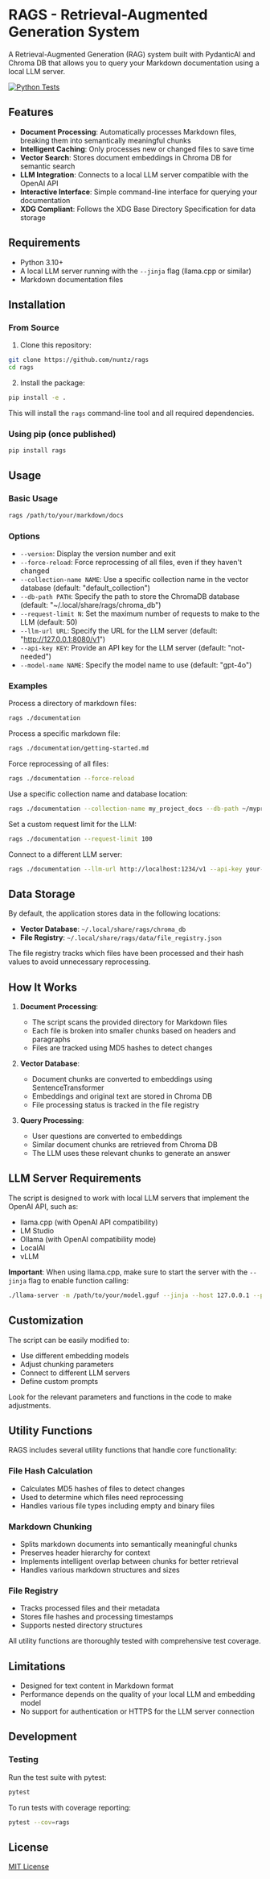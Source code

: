 # RAGS - Retrieval-Augmented Generation System

A Retrieval-Augmented Generation (RAG) system built with PydanticAI and Chroma DB that allows you to query your Markdown documentation using a local LLM server.

[![Python Tests](https://github.com/nuntz/rags/actions/workflows/python-tests.yml/badge.svg)](https://github.com/nuntz/rags/actions/workflows/python-tests.yml)

## Features

- **Document Processing**: Automatically processes Markdown files, breaking them into semantically meaningful chunks
- **Intelligent Caching**: Only processes new or changed files to save time
- **Vector Search**: Stores document embeddings in Chroma DB for semantic search
- **LLM Integration**: Connects to a local LLM server compatible with the OpenAI API
- **Interactive Interface**: Simple command-line interface for querying your documentation
- **XDG Compliant**: Follows the XDG Base Directory Specification for data storage

## Requirements

- Python 3.10+
- A local LLM server running with the `--jinja` flag (llama.cpp or similar)
- Markdown documentation files

## Installation

### From Source

1. Clone this repository:

```bash
git clone https://github.com/nuntz/rags
cd rags
```

2. Install the package:

```bash
pip install -e .
```

This will install the `rags` command-line tool and all required dependencies.

### Using pip (once published)

```bash
pip install rags
```

## Usage

### Basic Usage

```bash
rags /path/to/your/markdown/docs
```

### Options

- `--version`: Display the version number and exit
- `--force-reload`: Force reprocessing of all files, even if they haven't changed
- `--collection-name NAME`: Use a specific collection name in the vector database (default: "default_collection")
- `--db-path PATH`: Specify the path to store the ChromaDB database (default: "~/.local/share/rags/chroma_db")
- `--request-limit N`: Set the maximum number of requests to make to the LLM (default: 50)
- `--llm-url URL`: Specify the URL for the LLM server (default: "http://127.0.0.1:8080/v1")
- `--api-key KEY`: Provide an API key for the LLM server (default: "not-needed")
- `--model-name NAME`: Specify the model name to use (default: "gpt-4o")

### Examples

Process a directory of markdown files:
```bash
rags ./documentation
```

Process a specific markdown file:
```bash
rags ./documentation/getting-started.md
```

Force reprocessing of all files:
```bash
rags ./documentation --force-reload
```

Use a specific collection name and database location:
```bash
rags ./documentation --collection-name my_project_docs --db-path ~/myproject/vector_db
```

Set a custom request limit for the LLM:
```bash
rags ./documentation --request-limit 100
```

Connect to a different LLM server:
```bash
rags ./documentation --llm-url http://localhost:1234/v1 --api-key your-api-key --model-name llama3
```

## Data Storage

By default, the application stores data in the following locations:

- **Vector Database**: `~/.local/share/rags/chroma_db`
- **File Registry**: `~/.local/share/rags/data/file_registry.json`

The file registry tracks which files have been processed and their hash values to avoid unnecessary reprocessing.

## How It Works

1. **Document Processing**:
   - The script scans the provided directory for Markdown files
   - Each file is broken into smaller chunks based on headers and paragraphs
   - Files are tracked using MD5 hashes to detect changes

2. **Vector Database**:
   - Document chunks are converted to embeddings using SentenceTransformer
   - Embeddings and original text are stored in Chroma DB
   - File processing status is tracked in the file registry

3. **Query Processing**:
   - User questions are converted to embeddings
   - Similar document chunks are retrieved from Chroma DB
   - The LLM uses these relevant chunks to generate an answer

## LLM Server Requirements

The script is designed to work with local LLM servers that implement the OpenAI API, such as:

- llama.cpp (with OpenAI API compatibility)
- LM Studio
- Ollama (with OpenAI compatibility mode)
- LocalAI
- vLLM

**Important**: When using llama.cpp, make sure to start the server with the `--jinja` flag to enable function calling:

```bash
./llama-server -m /path/to/your/model.gguf --jinja --host 127.0.0.1 --port 8080
```

## Customization

The script can be easily modified to:
- Use different embedding models
- Adjust chunking parameters
- Connect to different LLM servers
- Define custom prompts

Look for the relevant parameters and functions in the code to make adjustments.

## Utility Functions

RAGS includes several utility functions that handle core functionality:

### File Hash Calculation
- Calculates MD5 hashes of files to detect changes
- Used to determine which files need reprocessing
- Handles various file types including empty and binary files

### Markdown Chunking
- Splits markdown documents into semantically meaningful chunks
- Preserves header hierarchy for context
- Implements intelligent overlap between chunks for better retrieval
- Handles various markdown structures and sizes

### File Registry
- Tracks processed files and their metadata
- Stores file hashes and processing timestamps
- Supports nested directory structures

All utility functions are thoroughly tested with comprehensive test coverage.

## Limitations

- Designed for text content in Markdown format
- Performance depends on the quality of your local LLM and embedding model
- No support for authentication or HTTPS for the LLM server connection

## Development

### Testing

Run the test suite with pytest:

```bash
pytest
```

To run tests with coverage reporting:

```bash
pytest --cov=rags
```

## License

[MIT License](LICENSE)
